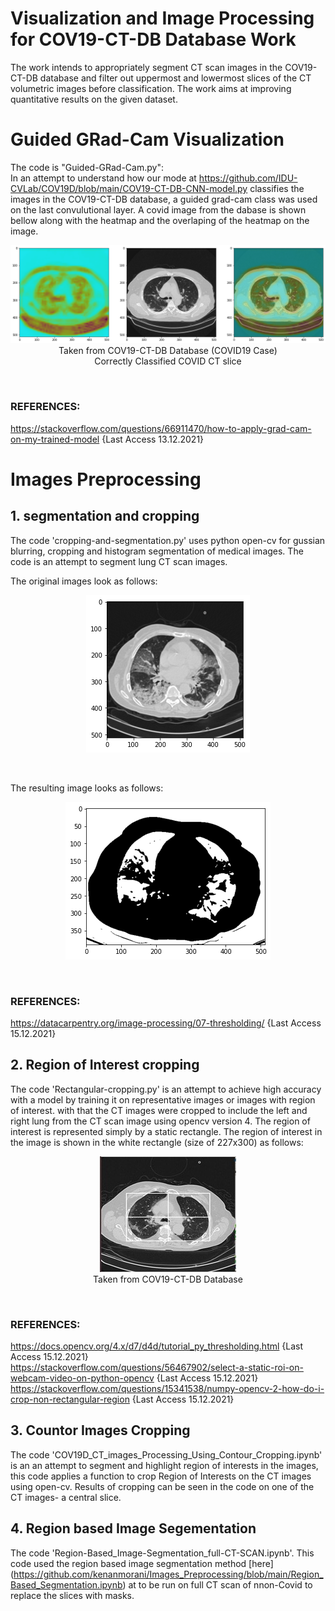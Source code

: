 # Visualization and Image Processing for COV19-CT-DB Database Work

The work intends to appropriately segment CT scan images in the COV19-CT-DB database and filter out uppermost and lowermost slices of the CT volumetric images before classification. The work aims at improving quantitative results on the given dataset. 
# Guided GRad-Cam Visualization <br/>
The code is "Guided-GRad-Cam.py": <br/>
In an attempt to understand how our mode at https://github.com/IDU-CVLab/COV19D/blob/main/COV19-CT-DB-CNN-model.py classifies the images in the COV19-CT-DB database, a guided grad-cam class was used on the last convulutional layer. A covid image from the dabase is shown bellow along with the heatmap and the overlaping of the heatmap on the image.
<p align="center">
  <img src="https://github.com/IDU-CVLab/Images_Preprocessing/blob/main/Figures/CORRECT-COVID5.png" /> <br/>
  Taken from COV19-CT-DB Database (COVID19 Case) <br/>
  Correctly Classified COVID CT slice 
</p>      
<br/>

### REFERENCES: <br>
https://stackoverflow.com/questions/66911470/how-to-apply-grad-cam-on-my-trained-model {Last Access 13.12.2021}

# Images Preprocessing
## 1. segmentation and cropping <br/>
The code 'cropping-and-segmentation.py' uses python open-cv for gussian blurring, cropping and histogram segmentation of medical images. The code is an attempt to segment lung CT scan images.

The original images look as follows:
<p align="center">
  <img src="https://github.com/kenanmorani/Images_Preprocessing/blob/main/FIgures/original.png" />
</p>      
<br/>

The resulting image looks as follows:
<p align="center">
  <img src="https://github.com/kenanmorani/Images_Preprocessing/blob/main/FIgures/cropped%20and%20segmented.png" />
</p>      
<br/>

### REFERENCES: <br>
https://datacarpentry.org/image-processing/07-thresholding/ {Last Access 15.12.2021}

## 2. Region of Interest cropping <br/>
The code 'Rectangular-cropping.py' is an attempt to achieve high accuracy with a model by training it on representative images or images with region of interest. with that the CT images were cropped to include the left and right lung from the CT scan image using opencv version 4. The region of interest is represented simply by a static rectangle. The region of interest in the image is shown in the white rectangle (size of 227x300) as follows: <br/>
<p align="center">
  <img src="https://github.com/kenanmorani/Images_Preprocessing/blob/main/FIgures/rectangular-cropping.jpg" /> <br/>
  Taken from COV19-CT-DB Database
</p>      
<br/>

### REFERENCES: <br/>
https://docs.opencv.org/4.x/d7/d4d/tutorial_py_thresholding.html {Last Access 15.12.2021} <br/>
https://stackoverflow.com/questions/56467902/select-a-static-roi-on-webcam-video-on-python-opencv {Last Access 15.12.2021} <br/>
https://stackoverflow.com/questions/15341538/numpy-opencv-2-how-do-i-crop-non-rectangular-region {Last Access 15.12.2021} <br/>


## 3. Countor Images Cropping 
The code 'COV19D_CT_images_Processing_Using_Contour_Cropping.ipynb' is an an attempt to segment and highlight region of interests in the images, this code applies a function to crop Region of Interests on the CT images using open-cv. Results of cropping can be seen in the code on one of the CT images- a central slice.

## 4. Region based Image Segementation
The code 'Region-Based_Image-Segmentation_full-CT-SCAN.ipynb'. This code used the region based image segmentation method [here] (https://github.com/kenanmorani/Images_Preprocessing/blob/main/Region_Based_Segmentation.ipynb) at to be run on full CT scan of nnon-Covid to replace the slices with masks. 

